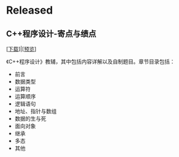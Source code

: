 # Released

## C++程序设计-寄点与绩点

\[[下载](https://raw.githubusercontent.com/HIT-FC-OpenCS/CS_Courses/main/src/C++程序设计-绩点与寄点.pdf)\]|\[[预览](../学习资料/C++程序设计-绩点与寄点.md)\]

《C++程序设计》教辅，其中包括内容详解以及自制题目。章节目录包括：

- 前言
- 数据类型
- 运算符
- 运算顺序
- 逻辑语句
- 地址、指针与数组
- 数据的生与死
- 面向对象
- 继承
- 多态
- 其他